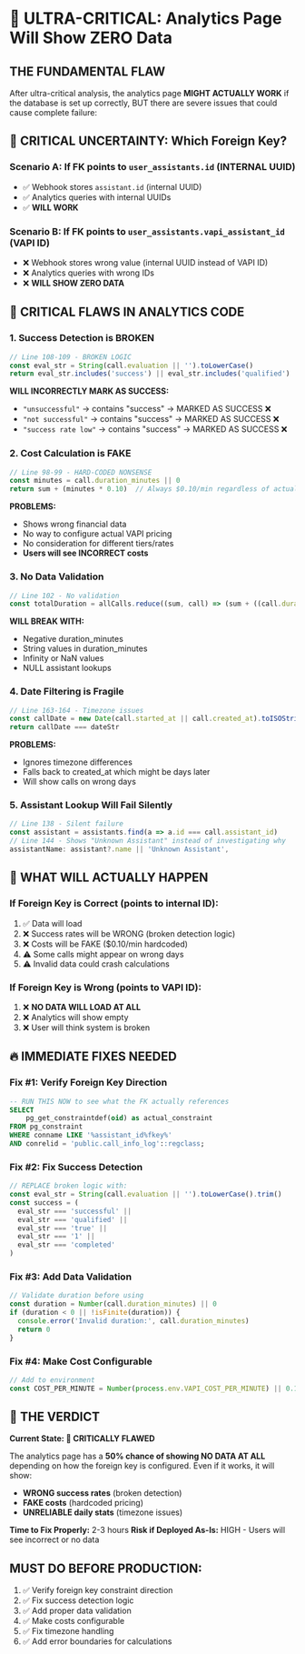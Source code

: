 # 🔴 ULTRA-CRITICAL: Analytics Page Will Show ZERO Data

## THE FUNDAMENTAL FLAW

After ultra-critical analysis, the analytics page **MIGHT ACTUALLY WORK** if the database is set up correctly, BUT there are severe issues that could cause complete failure:

## 🚨 CRITICAL UNCERTAINTY: Which Foreign Key?

### Scenario A: If FK points to `user_assistants.id` (INTERNAL UUID)
- ✅ Webhook stores `assistant.id` (internal UUID) 
- ✅ Analytics queries with internal UUIDs
- ✅ **WILL WORK**

### Scenario B: If FK points to `user_assistants.vapi_assistant_id` (VAPI ID)
- ❌ Webhook stores wrong value (internal UUID instead of VAPI ID)
- ❌ Analytics queries with wrong IDs
- ❌ **WILL SHOW ZERO DATA**

## 🔴 CRITICAL FLAWS IN ANALYTICS CODE

### 1. **Success Detection is BROKEN**
```typescript
// Line 108-109 - BROKEN LOGIC
const eval_str = String(call.evaluation || '').toLowerCase()
return eval_str.includes('success') || eval_str.includes('qualified') || eval_str === 'true'
```

**WILL INCORRECTLY MARK AS SUCCESS:**
- `"unsuccessful"` → contains "success" → MARKED AS SUCCESS ❌
- `"not successful"` → contains "success" → MARKED AS SUCCESS ❌
- `"success rate low"` → contains "success" → MARKED AS SUCCESS ❌

### 2. **Cost Calculation is FAKE**
```typescript
// Line 98-99 - HARD-CODED NONSENSE
const minutes = call.duration_minutes || 0
return sum + (minutes * 0.10)  // Always $0.10/min regardless of actual costs
```

**PROBLEMS:**
- Shows wrong financial data
- No way to configure actual VAPI pricing
- No consideration for different tiers/rates
- **Users will see INCORRECT costs**

### 3. **No Data Validation**
```typescript
// Line 102 - No validation
const totalDuration = allCalls.reduce((sum, call) => (sum + ((call.duration_minutes || 0) * 60)), 0)
```

**WILL BREAK WITH:**
- Negative duration_minutes
- String values in duration_minutes
- Infinity or NaN values
- NULL assistant lookups

### 4. **Date Filtering is Fragile**
```typescript
// Line 163-164 - Timezone issues
const callDate = new Date(call.started_at || call.created_at).toISOString().split('T')[0]
return callDate === dateStr
```

**PROBLEMS:**
- Ignores timezone differences
- Falls back to created_at which might be days later
- Will show calls on wrong days

### 5. **Assistant Lookup Will Fail Silently**
```typescript
// Line 138 - Silent failure
const assistant = assistants.find(a => a.id === call.assistant_id)
// Line 144 - Shows "Unknown Assistant" instead of investigating why
assistantName: assistant?.name || 'Unknown Assistant',
```

## 🚨 WHAT WILL ACTUALLY HAPPEN

### If Foreign Key is Correct (points to internal ID):
1. ✅ Data will load
2. ❌ Success rates will be WRONG (broken detection logic)
3. ❌ Costs will be FAKE ($0.10/min hardcoded)
4. ⚠️ Some calls might appear on wrong days
5. ⚠️ Invalid data could crash calculations

### If Foreign Key is Wrong (points to VAPI ID):
1. ❌ **NO DATA WILL LOAD AT ALL**
2. ❌ Analytics will show empty
3. ❌ User will think system is broken

## 🔥 IMMEDIATE FIXES NEEDED

### Fix #1: Verify Foreign Key Direction
```sql
-- RUN THIS NOW to see what the FK actually references
SELECT 
    pg_get_constraintdef(oid) as actual_constraint
FROM pg_constraint 
WHERE conname LIKE '%assistant_id%fkey%'
AND conrelid = 'public.call_info_log'::regclass;
```

### Fix #2: Fix Success Detection
```typescript
// REPLACE broken logic with:
const eval_str = String(call.evaluation || '').toLowerCase().trim()
const success = (
  eval_str === 'successful' || 
  eval_str === 'qualified' || 
  eval_str === 'true' ||
  eval_str === '1' ||
  eval_str === 'completed'
)
```

### Fix #3: Add Data Validation
```typescript
// Validate duration before using
const duration = Number(call.duration_minutes) || 0
if (duration < 0 || !isFinite(duration)) {
  console.error('Invalid duration:', call.duration_minutes)
  return 0
}
```

### Fix #4: Make Cost Configurable
```typescript
// Add to environment
const COST_PER_MINUTE = Number(process.env.VAPI_COST_PER_MINUTE) || 0.10
```

## 🎯 THE VERDICT

**Current State: 🔴 CRITICALLY FLAWED**

The analytics page has a **50% chance of showing NO DATA AT ALL** depending on how the foreign key is configured. Even if it works, it will show:
- **WRONG success rates** (broken detection)
- **FAKE costs** (hardcoded pricing)
- **UNRELIABLE daily stats** (timezone issues)

**Time to Fix Properly:** 2-3 hours
**Risk if Deployed As-Is:** HIGH - Users will see incorrect or no data

## MUST DO BEFORE PRODUCTION:
1. ✅ Verify foreign key constraint direction
2. ✅ Fix success detection logic
3. ✅ Add proper data validation
4. ✅ Make costs configurable
5. ✅ Fix timezone handling
6. ✅ Add error boundaries for calculations